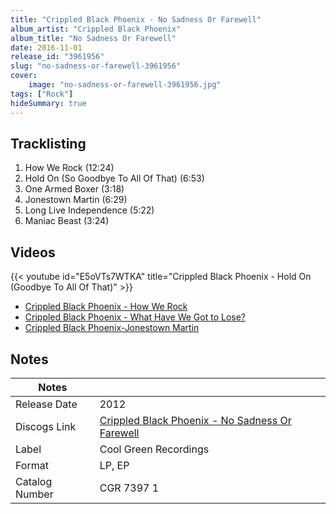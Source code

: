 ```yaml
---
title: "Crippled Black Phoenix - No Sadness Or Farewell"
album_artist: "Crippled Black Phoenix"
album_title: "No Sadness Or Farewell"
date: 2016-11-01
release_id: "3961956"
slug: "no-sadness-or-farewell-3961956"
cover:
    image: "no-sadness-or-farewell-3961956.jpg"
tags: ["Rock"]
hideSummary: true
---
```


## Tracklisting
1. How We Rock (12:24)
2. Hold On (So Goodbye To All Of That) (6:53)
3. One Armed Boxer (3:18)
4. Jonestown Martin (6:29)
5. Long Live Independence (5:22)
6. Maniac Beast (3:24)

## Videos
{{< youtube id="E5oVTs7WTKA" title="Crippled Black Phoenix - Hold On (Goodbye To All Of That)" >}}
- [Crippled Black Phoenix - How We Rock](https://www.youtube.com/watch?v=WCjrEUbQ7aI)
- [Crippled Black Phoenix - What Have We Got to Lose?](https://www.youtube.com/watch?v=TEioeVpQQQw)
- [Crippled Black Phoenix-Jonestown Martin](https://www.youtube.com/watch?v=cM-EGF5Pl8Q)

## Notes

| Notes          |             |
| ---------------| ----------- |
| Release Date   | 2012 |
| Discogs Link   | [Crippled Black Phoenix - No Sadness Or Farewell](https://www.discogs.com/release/3961956) |
| Label          | Cool Green Recordings |
| Format         | LP, EP |
| Catalog Number | CGR 7397 1 |

